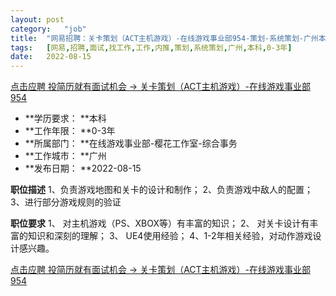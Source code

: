 ```yaml
---
layout:	post
category:	"job"
title:	"网易招聘：关卡策划（ACT主机游戏）-在线游戏事业部954-策划-系统策划-广州本科0-3年"
tags:	[网易,招聘,面试,找工作,工作,内推,策划,系统策划,广州,本科,0-3年]
date:	2022-08-15
---
```


[点击应聘 投简历就有面试机会 -> 关卡策划（ACT主机游戏）-在线游戏事业部954](http://mobile.bole.netease.com/bole/boleDetail?id=39284&employeeId=346f03c3cda5f04c&key=all)



- **学历要求： **本科
- **工作年限： **0-3年
- **所属部门： **在线游戏事业部-樱花工作室-综合事务
- **工作城市： **广州
- **发布日期： **2022-08-15



**职位描述**
1、负责游戏地图和关卡的设计和制作；
2、负责游戏中敌人的配置； 
3、进行部分游戏规则的验证





**职位要求**
1、 对主机游戏（PS、XBOX等）有丰富的知识； 
2、 对关卡设计有丰富的知识和深刻的理解； 
3、 UE4使用经验；
4、1-2年相关经验，对动作游戏设计感兴趣。



[点击应聘 投简历就有面试机会 -> 关卡策划（ACT主机游戏）-在线游戏事业部954](http://mobile.bole.netease.com/bole/boleDetail?id=39284&employeeId=346f03c3cda5f04c&key=all)